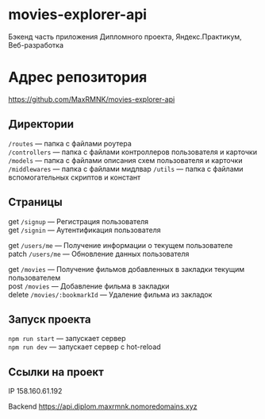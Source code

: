 # movies-explorer-api
Бэкенд часть приложения Дипломного проекта, Яндекс.Практикум, Веб-разработка  

# Адрес репозитория
https://github.com/MaxRMNK/movies-explorer-api  

## Директории
`/routes` — папка с файлами роутера  
`/controllers` — папка с файлами контроллеров пользователя и карточки   
`/models` — папка с файлами описания схем пользователя и карточки
`/middlewares` — папка с файлами мидлвар
`/utils` — папка с файлами вспомогательных скриптов и констант

## Страницы
get `/signup` — Регистрация пользователя  
get `/signin` — Аутентификация пользователя  
  
get `/users/me` — Получение информации о текущем пользователе  
patch `/users/me` — Обновление данных пользователя  
  
get `/movies` — Получение фильмов добавленных в закладки текущим пользователем  
post `/movies` — Добавление фильма в закладки  
delete `/movies/:bookmarkId` — Удаление фильма из закладок  
  
## Запуск проекта

`npm run start` — запускает сервер   
`npm run dev` — запускает сервер с hot-reload  

## Ссылки на проект

IP 158.160.61.192  

Backend https://api.diplom.maxrmnk.nomoredomains.xyz  
